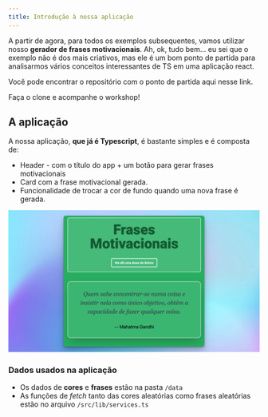```yaml
---
title: Introdução à nossa aplicação
---
```


A partir de agora, para todos os exemplos subsequentes, vamos utilizar nosso **gerador de frases motivacionais**. Ah, ok, tudo bem... eu sei que o exemplo não é dos mais criativos, mas ele é um bom ponto de partida para analisarmos vários conceitos interessantes de TS em uma aplicação react.

Você pode encontrar o repositório com o ponto de partida aqui nesse link.

Faça o clone e acompanhe o workshop!

## A aplicação

A nossa aplicação, **que já é Typescript**, é bastante simples e é composta de:

- Header - com o título do app + um botão para gerar frases motivacionais
- Card com a frase motivacional gerada.
- Funcionalidade de trocar a cor de fundo quando uma nova frase é gerada.

![erro](../../../assets/images/app01.png)

### Dados usados na aplicação

- Os dados de **cores** e **frases** estão na pasta `/data`
- As funções de *fetch* tanto das cores aleatórias como frases aleatórias estão no arquivo `/src/lib/services.ts`

